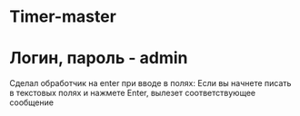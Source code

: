 # Timer-master

# Логин, пароль - admin
Сделал обработчик на enter при вводе в полях: Если вы начнете писать в текстовых полях и нажмете Enter, вылезет соответствующее сообщение
